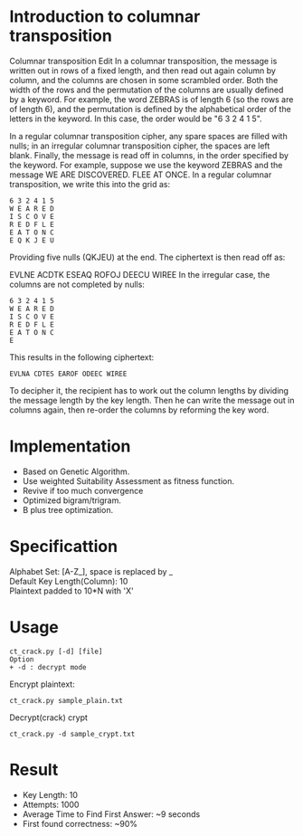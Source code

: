 # Introduction to columnar transposition
Columnar transposition Edit
In a columnar transposition, the message is written out in rows of a fixed length, and then read out again column by column, and the columns are chosen in some scrambled order. Both the width of the rows and the permutation of the columns are usually defined by a keyword. For example, the word ZEBRAS is of length 6 (so the rows are of length 6), and the permutation is defined by the alphabetical order of the letters in the keyword. In this case, the order would be "6 3 2 4 1 5".

In a regular columnar transposition cipher, any spare spaces are filled with nulls; in an irregular columnar transposition cipher, the spaces are left blank. Finally, the message is read off in columns, in the order specified by the keyword. For example, suppose we use the keyword ZEBRAS and the message WE ARE DISCOVERED. FLEE AT ONCE. In a regular columnar transposition, we write this into the grid as:
```
6 3 2 4 1 5
W E A R E D 
I S C O V E 
R E D F L E 
E A T O N C 
E Q K J E U 
```
Providing five nulls (QKJEU) at the end. The ciphertext is then read off as:

EVLNE ACDTK ESEAQ ROFOJ DEECU WIREE
In the irregular case, the columns are not completed by nulls:
```
6 3 2 4 1 5
W E A R E D 
I S C O V E 
R E D F L E 
E A T O N C 
E 
```
This results in the following ciphertext:
```
EVLNA CDTES EAROF ODEEC WIREE
```
To decipher it, the recipient has to work out the column lengths by dividing the message length by the key length. Then he can write the message out in columns again, then re-order the columns by reforming the key word.

# Implementation
+ Based on Genetic Algorithm.
+ Use weighted Suitability Assessment as fitness function.
+ Revive if too much convergence 
+ Optimized bigram/trigram.
+ B plus tree optimization.

# Specificattion 
Alphabet Set: \[A-Z_\], space is replaced by _ </br>
Default Key Length(Column): 10 </br>
Plaintext padded to 10*N with 'X'</br>

# Usage
```
ct_crack.py [-d] [file]
Option
+ -d : decrypt mode
```
Encrypt plaintext:
```
ct_crack.py sample_plain.txt
```
Decrypt(crack) crypt
```
ct_crack.py -d sample_crypt.txt
```

# Result 
+ Key Length: 10
+ Attempts: 1000
+ Average Time to Find First Answer: ~9 seconds
+ First found correctness: ~90%  

